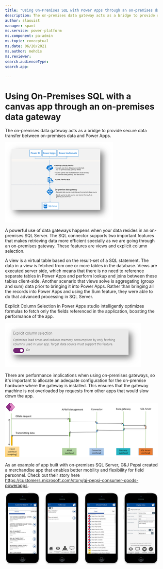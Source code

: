 ```yaml
---
title: "Using On-Premises SQL with Power Apps through an on-premises data gateway  | Microsoft Docs"
description: The on-premises data gateway acts as a bridge to provide secure data transfer between on-premises data and Power Apps. G&J Pepsi created a merchandise app that enables better mobility and flexibility for field personnel.
author: slaouist
manager: spant
ms.service: power-platform
ms.component: pa-admin
ms.topic: conceptual
ms.date: 06/20/2021
ms.author: mehdis
ms.reviewer: 
search.audienceType: 
search.app: 
  
---
```

# Using On-Premises SQL with a canvas app through an on-premises data gateway 

The on-premises data gateway acts as a bridge to provide secure data transfer between on-premises data and Power Apps.

![Gateway architecture](./media/gateway.png)

A powerful use of data gateways happens when your data resides in an on-premises SQL Server. The SQL connector supports two important features that makes retrieving data more efficient specially as we are going through an on-premises gateway. These features are views and explicit column selection.

A view is a virtual table based on the result-set of a SQL statement. The data in a view is fetched from one or more tables in the database. Views are executed server side, which means that there is no need to reference separate tables in Power Apps and perform lookup and joins between these tables client-side. Another scenario that views solve is aggregating (group and sum) data prior to bringing it into Power Apps. Rather than bringing all the records into Power Apps and using the Sum feature, they were able to do that advanced processing in SQL Server.

Explicit Column Selection in Power Apps studio intelligently optimizes formulas to fetch only the fields referenced in the application, boosting the performance of the app.  

![Gateway architecture](./media/ECS.png)

There are performance implications when using on-premises gateways, so it's important to allocate an adequate configuration for the on-premise hardware where the gateway is installed. This ensures that the gateway machine is not overloaded by requests from other apps that would slow down the app.

![Gateway architecture](./media/gatewayperf.png)

As an example of app built with on-premises SQL Server, G&J Pepsi created a merchandise app that enables better mobility and flexibility for field personnel. Check out their story here https://customers.microsoft.com/story/gj-pepsi-consumer-goods-powerapps.

![Gateway architecture](./media/GJPepsi.png)